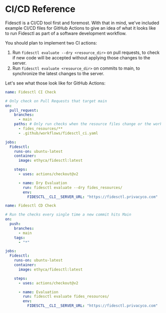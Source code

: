 # CI/CD Reference

Fidesctl is a CI/CD tool first and foremost. With that in mind, we've included example CI/CD files for GitHub Actions to give an idea of what it looks like to run Fidesctl as part of a software development workflow.

You should plan to implement two CI actions:

1. Run `fidesctl evaluate --dry <resource_dir>` on pull requests, to check if new code will be accepted without applying those changes to the server.
2. Run `fidesctl evaluate <resource_dir>` on commits to main, to synchronize the latest changes to the server.

Let's see what those look like for GitHub Actions:

```yaml
name: Fidesctl CI Check

# Only check on Pull Requests that target main
on:
  pull_request:
    branches:
      - main
    paths: # Only run checks when the resource files change or the workflow file changes
      - fides_resources/**
      - .github/workflows/fidesctl_ci.yaml

jobs:
  Fidesctl:
    runs-on: ubuntu-latest
    container:
      image: ethyca/fidesctl:latest

    steps:
      - uses: actions/checkout@v2

      - name: Dry Evaluation
        run: fidesctl evaluate --dry fides_resources/
        env:
          FIDESCTL__CLI__SERVER_URL: "https://fidesctl.privacyco.com"
```

```yaml
name: Fidesctl CD Check

# Run the checks every single time a new commit hits Main
on:
  push:
    branches:
      - main
    tags:
      - "*"

jobs:
  Fidesctl:
    runs-on: ubuntu-latest
    container:
      image: ethyca/fidesctl:latest

    steps:
      - uses: actions/checkout@v2

      - name: Evaluation
        run: fidesctl evaluate fides_resources/
        env:
          FIDESCTL__CLI__SERVER_URL: "https://fidesctl.privacyco.com"
```

